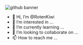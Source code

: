 ![github banner](https://user-images.githubusercontent.com/71367592/203974562-bc5c8807-3792-44ed-ba69-48326c562811.png)
- 👋 Hi, I’m @RotenKiwi
- 👀 I’m interested in ...
- 🌱 I’m currently learning ...
- 💞️ I’m looking to collaborate on ...
- 📫 How to reach me ...

<!---
RotenKiwi/RotenKiwi is a ✨ special ✨ repository because its `README.md` (this file) appears on your GitHub profile.
You can click the Preview link to take a look at your changes.
--->
